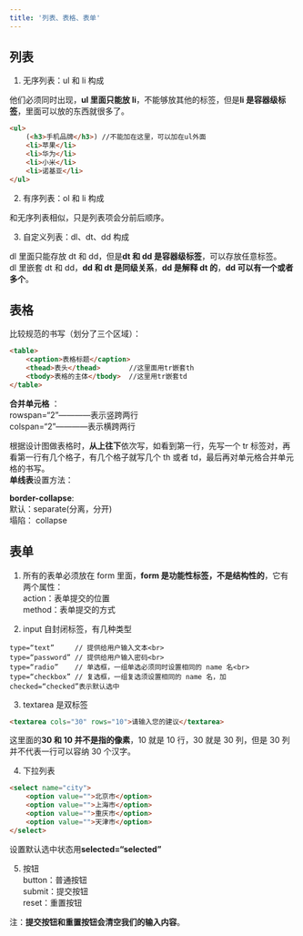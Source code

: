 ```yaml
---
title: '列表、表格、表单'
---
```


## 列表

1. 无序列表：ul 和 li 构成

他们必须同时出现，**ul 里面只能放 li**，不能够放其他的标签，但是**li 是容器级标签**，里面可以放的东西就很多了。

```html
<ul>
    (<h3>手机品牌</h3>) //不能加在这里，可以加在ul外面
    <li>苹果</li>
    <li>华为</li>
    <li>小米</li>
    <li>诺基亚</li>
</ul>
```

2. 有序列表：ol 和 li 构成

和无序列表相似，只是列表项会分前后顺序。

3. 自定义列表：dl、dt、dd 构成

dl 里面只能存放 dt 和 dd，但是**dt 和 dd 是容器级标签**，可以存放任意标签。<br>
dl 里嵌套 dt 和 dd，**dd 和 dt 是同级关系**，**dd 是解释 dt 的**，**dd 可以有一个或者多个**。

## 表格

比较规范的书写（划分了三个区域）：

```html
<table>
    <caption>表格标题</caption>
    <thead>表头</thead>       //这里面用tr嵌套th
    <tbody>表格的主体</tbody>  //这里用tr嵌套td
</table>
```

**合并单元格** ：<br>
rowspan=“2”————表示竖跨两行<br>
colspan=“2”————表示横跨两行

根据设计图做表格时，**从上往下**依次写，如看到第一行，先写一个 tr 标签对，再看第一行有几个格子，有几个格子就写几个 th 或者 td，最后再对单元格合并单元格的书写。<br>
**单线表**设置方法：<br>

**border-collapse**:<br>
默认：separate(分离，分开)<br>
塌陷： collapse

## 表单

1. 所有的表单必须放在 form 里面，**form 是功能性标签，不是结构性的**，它有两个属性：<br>
action：表单提交的位置<br>
method：表单提交的方式

2. input 自封闭标签，有几种类型<br>
```
type=“text”     // 提供给用户输入文本<br>
type=“password” // 提供给用户输入密码<br>
type=“radio”    // 单选框，一组单选必须同时设置相同的 name 名<br>
type=“checkbox” // 复选框，一组复选须设置相同的 name 名，加 checked=“checked”表示默认选中
```

3. textarea 是双标签
```html
<textarea cols="30" rows="10">请输入您的建议</textarea>
```
这里面的**30 和 10 并不是指的像素**，10 就是 10 行，30 就是 30 列，但是 30 列并不代表一行可以容纳 30 个汉字。

4. 下拉列表

```html
<select name="city">
    <option value="">北京市</option>
    <option value="">上海市</option>
    <option value="">重庆市</option>
    <option value="">天津市</option>
</select>
```
设置默认选中状态用**selected=“selected”**

5. 按钮<br>
button：普通按钮<br>
submit：提交按钮<br>
reset：重置按钮<br>

注：**提交按钮和重置按钮会清空我们的输入内容**。
